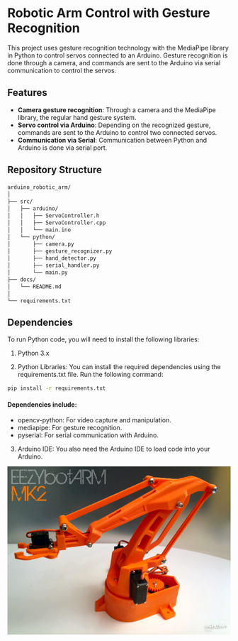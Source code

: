 # Robotic Arm Control with Gesture Recognition

This project uses gesture recognition technology with the MediaPipe library in Python to control servos connected to an Arduino. Gesture recognition is done through a camera, and commands are sent to the Arduino via serial communication to control the servos.

## Features

- **Camera gesture recognition**: Through a camera and the MediaPipe library, the regular hand gesture system.
- **Servo control via Arduino**: Depending on the recognized gesture, commands are sent to the Arduino to control two connected servos.
- **Communication via Serial**: Communication between Python and Arduino is done via serial port.

## Repository Structure

```plaintext
arduino_robotic_arm/
│
├── src/                       
│   ├── arduino/               
│   │   ├── ServoController.h   
│   │   ├── ServoController.cpp
│   │   └── main.ino          
│   └── python/                
│       ├── camera.py 
│       ├── gesture_recognizer.py 
│       ├── hand_detector.py 
│       ├── serial_handler.py 
│       └── main.py                 
├── docs/                        
│   └── README.md               
│
└── requirements.txt            
```
## Dependencies

To run Python code, you will need to install the following libraries:
1. Python 3.x

2. Python Libraries: You can install the required dependencies using the requirements.txt file. Run the following command:
```bash 
pip install -r requirements.txt
```
#### Dependencies include:
- opencv-python: For video capture and manipulation.
- mediapipe: For gesture recognition.
- pyserial: For serial communication with Arduino.
3. Arduino IDE: You also need the Arduino IDE to load code into your Arduino.

![Example](Images/preview.png)
